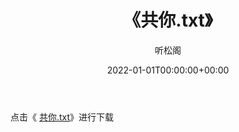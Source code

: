 ﻿---
title:  《共你.txt》
date:   2022-01-01T00:00:00+00:00
author: 听松阁
layout: post
permalink: /共你/
categories: 小说
tags: [小说]
---

点击《 [共你.txt](http://img.660000.xyz/bookstukust/book/bntxt/10/共你.txt)》进行下载